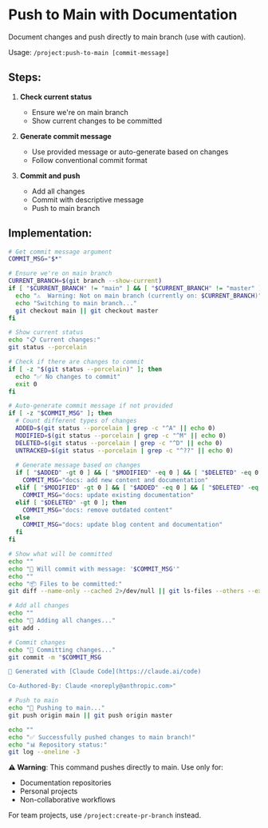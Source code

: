 # Push to Main with Documentation

Document changes and push directly to main branch (use with caution).

Usage: `/project:push-to-main [commit-message]`

## Steps:

1. **Check current status**
   - Ensure we're on main branch
   - Show current changes to be committed

2. **Generate commit message**
   - Use provided message or auto-generate based on changes
   - Follow conventional commit format

3. **Commit and push**
   - Add all changes
   - Commit with descriptive message
   - Push to main branch

## Implementation:

```bash
# Get commit message argument
COMMIT_MSG="$*"

# Ensure we're on main branch
CURRENT_BRANCH=$(git branch --show-current)
if [ "$CURRENT_BRANCH" != "main" ] && [ "$CURRENT_BRANCH" != "master" ]; then
  echo "⚠️  Warning: Not on main branch (currently on: $CURRENT_BRANCH)"
  echo "Switching to main branch..."
  git checkout main || git checkout master
fi

# Show current status
echo "📋 Current changes:"
git status --porcelain

# Check if there are changes to commit
if [ -z "$(git status --porcelain)" ]; then
  echo "✅ No changes to commit"
  exit 0
fi

# Auto-generate commit message if not provided
if [ -z "$COMMIT_MSG" ]; then
  # Count different types of changes
  ADDED=$(git status --porcelain | grep -c "^A" || echo 0)
  MODIFIED=$(git status --porcelain | grep -c "^M" || echo 0)
  DELETED=$(git status --porcelain | grep -c "^D" || echo 0)
  UNTRACKED=$(git status --porcelain | grep -c "^??" || echo 0)
  
  # Generate message based on changes
  if [ "$ADDED" -gt 0 ] && [ "$MODIFIED" -eq 0 ] && [ "$DELETED" -eq 0 ]; then
    COMMIT_MSG="docs: add new content and documentation"
  elif [ "$MODIFIED" -gt 0 ] && [ "$ADDED" -eq 0 ] && [ "$DELETED" -eq 0 ]; then
    COMMIT_MSG="docs: update existing documentation"
  elif [ "$DELETED" -gt 0 ]; then
    COMMIT_MSG="docs: remove outdated content"
  else
    COMMIT_MSG="docs: update blog content and documentation"
  fi
fi

# Show what will be committed
echo ""
echo "📝 Will commit with message: '$COMMIT_MSG'"
echo ""
echo "📦 Files to be committed:"
git diff --name-only --cached 2>/dev/null || git ls-files --others --exclude-standard

# Add all changes
echo ""
echo "📁 Adding all changes..."
git add .

# Commit changes
echo "💾 Committing changes..."
git commit -m "$COMMIT_MSG

🤖 Generated with [Claude Code](https://claude.ai/code)

Co-Authored-By: Claude <noreply@anthropic.com>"

# Push to main
echo "🚀 Pushing to main..."
git push origin main || git push origin master

echo ""
echo "✅ Successfully pushed changes to main branch!"
echo "📊 Repository status:"
git log --oneline -3
```

**⚠️ Warning**: This command pushes directly to main. Use only for:
- Documentation repositories
- Personal projects
- Non-collaborative workflows

For team projects, use `/project:create-pr-branch` instead.